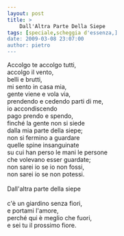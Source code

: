 ```yaml
---
layout: post
title: >
    Dall'Altra Parte Della Siepe
tags: [speciale,scheggia d'essenza,]
date: 2009-03-08 23:07:00
author: pietro
---
```

Accolgo te accolgo tutti,<br/>accolgo il vento,<br/>belli e brutti,<br/>mi sento in casa mia,<br/>gente viene e vola via,<br/>prendendo e cedendo parti di me,<br/>io accondiscendo<br/>pago prendo e spendo,<br/>finché la gente non si siede<br/>dalla mia parte della siepe;<br/>non si fermino a guardare<br/>quelle spine insanguinate<br/>su cui han perso le mani le persone<br/>che volevano esser guardate;<br/>non sarei io se io non fossi,<br/>non sarei io se non potessi.<br/><br/>Dall'altra parte della siepe<br/><br/>c'è un giardino senza fiori,<br/>e portami l'amore,<br/>perché qui è meglio che fuori,<br/>e sei tu il prossimo fiore.
